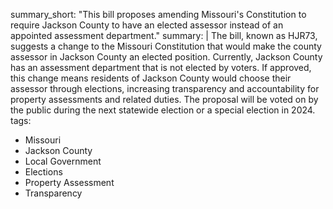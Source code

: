 summary_short: "This bill proposes amending Missouri's Constitution to require Jackson County to have an elected assessor instead of an appointed assessment department."
summary: |
  The bill, known as HJR73, suggests a change to the Missouri Constitution that would make the county assessor in Jackson County an elected position. Currently, Jackson County has an assessment department that is not elected by voters. If approved, this change means residents of Jackson County would choose their assessor through elections, increasing transparency and accountability for property assessments and related duties. The proposal will be voted on by the public during the next statewide election or a special election in 2024.
tags:
  - Missouri
  - Jackson County
  - Local Government
  - Elections
  - Property Assessment
  - Transparency
